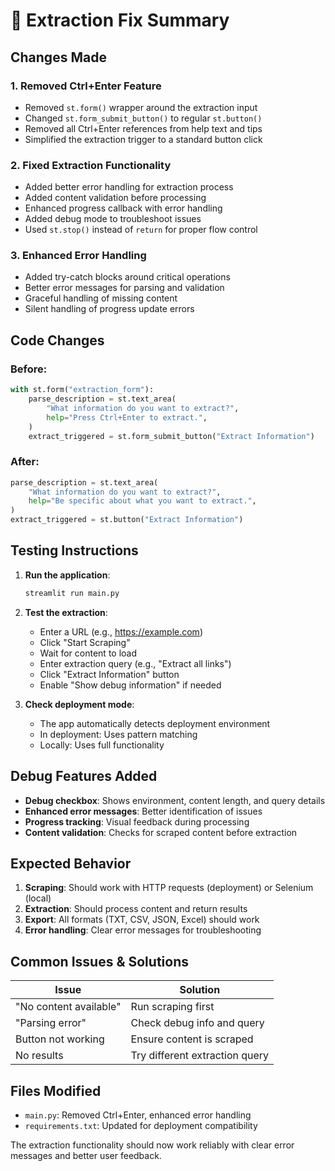 # 🔧 Extraction Fix Summary

## Changes Made

### 1. **Removed Ctrl+Enter Feature**

- Removed `st.form()` wrapper around the extraction input
- Changed `st.form_submit_button()` to regular `st.button()`
- Removed all Ctrl+Enter references from help text and tips
- Simplified the extraction trigger to a standard button click

### 2. **Fixed Extraction Functionality**

- Added better error handling for extraction process
- Added content validation before processing
- Enhanced progress callback with error handling
- Added debug mode to troubleshoot issues
- Used `st.stop()` instead of `return` for proper flow control

### 3. **Enhanced Error Handling**

- Added try-catch blocks around critical operations
- Better error messages for parsing and validation
- Graceful handling of missing content
- Silent handling of progress update errors

## Code Changes

### Before:

```python
with st.form("extraction_form"):
    parse_description = st.text_area(
        "What information do you want to extract?",
        help="Press Ctrl+Enter to extract.",
    )
    extract_triggered = st.form_submit_button("Extract Information")
```

### After:

```python
parse_description = st.text_area(
    "What information do you want to extract?",
    help="Be specific about what you want to extract.",
)
extract_triggered = st.button("Extract Information")
```

## Testing Instructions

1. **Run the application**:

   ```bash
   streamlit run main.py
   ```

2. **Test the extraction**:

   - Enter a URL (e.g., https://example.com)
   - Click "Start Scraping"
   - Wait for content to load
   - Enter extraction query (e.g., "Extract all links")
   - Click "Extract Information" button
   - Enable "Show debug information" if needed

3. **Check deployment mode**:
   - The app automatically detects deployment environment
   - In deployment: Uses pattern matching
   - Locally: Uses full functionality

## Debug Features Added

- **Debug checkbox**: Shows environment, content length, and query details
- **Enhanced error messages**: Better identification of issues
- **Progress tracking**: Visual feedback during processing
- **Content validation**: Checks for scraped content before extraction

## Expected Behavior

1. **Scraping**: Should work with HTTP requests (deployment) or Selenium (local)
2. **Extraction**: Should process content and return results
3. **Export**: All formats (TXT, CSV, JSON, Excel) should work
4. **Error handling**: Clear error messages for troubleshooting

## Common Issues & Solutions

| Issue                  | Solution                       |
| ---------------------- | ------------------------------ |
| "No content available" | Run scraping first             |
| "Parsing error"        | Check debug info and query     |
| Button not working     | Ensure content is scraped      |
| No results             | Try different extraction query |

## Files Modified

- `main.py`: Removed Ctrl+Enter, enhanced error handling
- `requirements.txt`: Updated for deployment compatibility

The extraction functionality should now work reliably with clear error messages and better user feedback.

